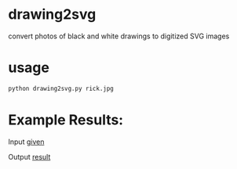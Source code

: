 # drawing2svg
convert photos of black and white drawings to digitized SVG images

# usage
```python
python drawing2svg.py rick.jpg
```

# Example Results: 
Input 
[given](https://raw.githubusercontent.com/cas1m1r/drawing2svg/main/rick.jpg)

Output
[result](https://raw.githubusercontent.com/cas1m1r/drawing2svg/b1286d62658cc557db8b5d98080fb12eeb3018d6/result.svg)
